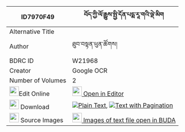 |ID7970F49|བོད་ཀྱི་ལོ་རྒྱུས་སྤྱི་དོན་པདྨ་རཱ་གའི་ལྡེ་མིག 
| --- | --- 
|Alternative Title |
|Author| ཐུབ་བསྟན་ཕུན་ཚོགས།
|BDRC ID | W21968
|Creator | Google OCR
|Number of Volumes| 2
|<img width="25" src="https://img.icons8.com/color/25/000000/edit-property.png">Edit Online| [<img width="25" src="https://avatars.githubusercontent.com/u/45091458?s=200&v=4"> Open in Editor](http://editor.openpecha.org/ID7970F49)
|<img width="25" src="https://img.icons8.com/fluent/48/000000/download-2.png"/>  Download | [![](https://img.icons8.com/color/20/000000/txt.png)Plain Text](https://github.com/Openpecha/ID7970F49/releases/download/v2/bo_kyi_logyu_chidon_pema_ra_ga_plain_ID7970F49.zip), [![](https://img.icons8.com/color/20/000000/txt.png)Text with Pagination](https://github.com/Openpecha/ID7970F49/releases/download/v2/bo_kyi_logyu_chidon_pema_ra_ga_pages_ID7970F49.zip)
|<img width="25" src="https://img.icons8.com/plasticine/100/000000/pictures-folder.png"/>  Source Images | [<img width="25" src="https://library.bdrc.io/icons/BUDA-small.svg"> Images of text file open in BUDA](https://library.bdrc.io/show/bdr:W21968)